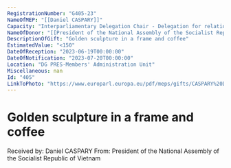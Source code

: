 ```yaml
---
RegistrationNumber: "G405-23"
NameOfMEP: "[[Daniel CASPARY]]"
Capacity: "Interparliamentary Delegation Chair - Delegation for relations with the countries of Southeast Asia and the Association of Southeast Asian Nations (ASEAN)"
NameOfDonor: "[[President of the National Assembly of the Socialist Republic of Vietnam]]"
DescriptionOfGift: "Golden sculpture in a frame and coffee"
EstimatedValue: "<150"
DateOfReception: "2023-06-19T00:00:00"
DateOfNotification: "2023-07-20T00:00:00"
Location: "DG PRES-Members' Administration Unit"
Miscellaneous: nan
Id: "405"
LinkToPhoto: "https://www.europarl.europa.eu/pdf/meps/gifts/CASPARY%20Daniel_G405-23.jpg#"
---
```


# Golden sculpture in a frame and coffee

Received by: Daniel CASPARY
From: President of the National Assembly of the Socialist Republic of Vietnam
